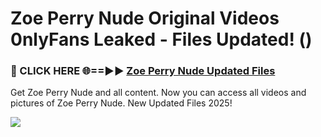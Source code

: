 # Zoe Perry Nude Original Videos 0nlyFans Leaked - Files Updated! ()

<h3>🔴 CLICK HERE 🌐==►► <a href="https://tinyurl.com/2p9ay9w9" rel="nofollow">Zoe Perry Nude Updated Files</a></h3>

Get Zoe Perry Nude and all content. Now you can access all videos and pictures of Zoe Perry Nude. New Updated Files 2025!

[![](https://i.imgur.com/KQgVmj3.gif)](https://tinyurl.com/2p9ay9w9)
